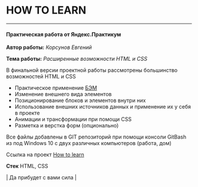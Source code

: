 # HOW TO LEARN
------
#### Практическая работа от Яндекс.Практикум

**Автор работы:** *Корсунов Евгений*

**Тема работы:** *Расширенные возможности HTML и CSS*

В финальной версии проектной работы рассмотрены большинство возможностей HTML и CSS
* Практическое применение [БЭМ](https://ru.bem.info/methodology/ 'Методология БЭМ')
* Изменение внешнего вида элементов
* Позиционирование блоков и элементов внутри них
* Использование внешних источников данных и применение их у себя в проекте
* Анимации и трансформации при помощи CSS
* Разметка и верстка форм (опционально)

Все файлы добавлены в GIT репозиторий при помощи консоли GitBash из под Windows 10 с двух различных компьютеров (работа, дом)

Ссылка на проект [How to learn](https://silentvampr.github.io/how-to-learn/)

**Стек**
HTML, CSS

| Да прибудет с вами сила |
